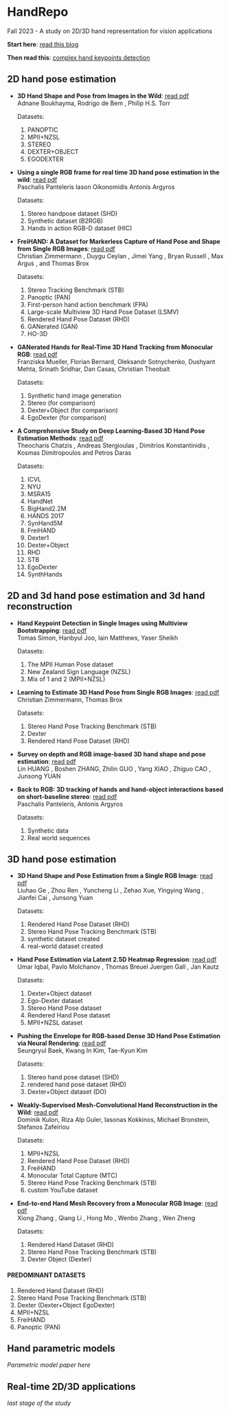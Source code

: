 # HandRepo
Fall 2023 - A study on 2D/3D hand representation for vision applications

**Start here**: [read this blog](https://towardsdatascience.com/gentle-introduction-to-2d-hand-pose-estimation-approach-explained-4348d6d79b11)

**Then read this**: [complex hand keypoints detection](https://arxiv.org/pdf/1704.07809)

## 2D hand pose estimation
- **3D Hand Shape and Pose from Images in the Wild**: [read pdf](https://arxiv.org/pdf/1902.03451.pdf)  
  Adnane Boukhayma, Rodrigo de Bem , Philip H.S. Torr
    
  Datasets:
  1. PANOPTIC
  2. MPII+NZSL
  3. STEREO
  4. DEXTER+OBJECT
  5. EGODEXTER
- **Using a single RGB frame for real time 3D hand pose estimation in the wild**: [read pdf](https://arxiv.org/pdf/1712.03866.pdf)  
  Paschalis Panteleris Iason Oikonomidis Antonis Argyros
    
  Datasets:
  1. Stereo handpose dataset (SHD)
  2. Synthetic dataset (B2RGB) 
  3. Hands in action RGB-D dataset (HIC)
- **FreiHAND: A Dataset for Markerless Capture of Hand Pose and Shape from Single RGB Images**: [read pdf](https://arxiv.org/pdf/1909.04349.pdf)  
  Christian Zimmermann , Duygu Ceylan , Jimei Yang , Bryan Russell , Max Argus , and Thomas Brox
    
  Datasets:
  1. Stereo Tracking Benchmark (STB)
  2. Panoptic (PAN)
  3. First-person hand action benchmark (FPA)
  4. Large-scale Multiview 3D Hand Pose Dataset (LSMV)
  5. Rendered Hand Pose Dataset (RHD)
  6. GANerated (GAN)
  7. HO-3D
- **GANerated Hands for Real-Time 3D Hand Tracking from Monocular RGB**: [read pdf](https://arxiv.org/pdf/1712.01057.pdf)  
  Franziska Mueller, Florian Bernard, Oleksandr Sotnychenko, Dushyant Mehta, Srinath Sridhar, Dan Casas, Christian Theobalt
    
  Datasets:
  1. Synthetic hand image generation
  2. Stereo (for comparison)
  3. Dexter+Object (for comparison)
  4. EgoDexter (for comparison)
- **A Comprehensive Study on Deep Learning-Based 3D Hand Pose Estimation Methods**: [read pdf](https://www.mdpi.com/2076-3417/10/19/6850/pdf?version=1601434111)  
  Theocharis Chatzis , Andreas Stergioulas , Dimitrios Konstantinidis , Kosmas Dimitropoulos and Petros Daras 
    
  Datasets:
  1. ICVL
  2. NYU
  3. MSRA15
  4. HandNet
  5. BigHand2.2M
  6. HANDS 2017
  7. SynHand5M
  8. FreiHAND
  9. Dexter1
  10. Dexter+Object
  11. RHD
  12. STB
  13. EgoDexter
  14. SynthHands
      
## 2D and 3d hand pose estimation and 3d hand reconstruction

- **Hand Keypoint Detection in Single Images using Multiview Bootstrapping**: [read pdf](https://arxiv.org/pdf/1704.07809.pdf)  
  Tomas Simon, Hanbyul Joo, Iain Matthews, Yaser Sheikh
    
  Datasets:
  1. The MPII Human Pose dataset
  2. New Zealand Sign Language (NZSL)
  3. Mix of 1 and 2 (MPII+NZSL)
- **Learning to Estimate 3D Hand Pose from Single RGB Images**: [read pdf](https://arxiv.org/pdf/1705.01389v3.pdf)  
  Christian Zimmermann, Thomas Brox
    
  Datasets:
  1. Stereo Hand Pose Tracking Benchmark (STB)
  2. Dexter
  3. Rendered Hand Pose Dataset (RHD)

- **Survey on depth and RGB image-based 3D hand shape and pose estimation**: [read pdf](https://www.sciencedirect.com/science/article/pii/S2096579621000280)  
  Lin HUANG , Boshen ZHANG, Zhilin GUO , Yang XIAO , Zhiguo CAO , Junsong YUAN
    
- **Back to RGB: 3D tracking of hands and hand-object interactions based on short-baseline stereo**: [read pdf](https://arxiv.org/pdf/1705.05301.pdf)  
  Paschalis Panteleris, Antonis Argyros
    
  Datasets:
  1. Synthetic data
  2. Real world sequences

## 3D hand pose estimation

- **3D Hand Shape and Pose Estimation from a Single RGB Image**: [read pdf](https://arxiv.org/pdf/1903.00812.pdf)  
  Liuhao Ge , Zhou Ren , Yuncheng Li , Zehao Xue, Yingying Wang , Jianfei Cai , Junsong Yuan
    
  Datasets:
  1. Rendered Hand Pose Dataset (RHD)
  2. Stereo Hand Pose Tracking Benchmark (STB)
  3. synthetic dataset created
  4. real-world dataset  created

- **Hand Pose Estimation via Latent 2.5D Heatmap Regression**: [read pdf](https://arxiv.org/pdf/1804.09534.pdf)  
  Umar Iqbal, Pavlo Molchanov , Thomas Breuel Juergen Gall , Jan Kautz
    
  Datasets:
  1. Dexter+Object dataset
  2. Ego-Dexter dataset
  3. Stereo Hand Pose dataset
  4. Rendered Hand Pose dataset
  5. MPII+NZSL dataset

- **Pushing the Envelope for RGB-based Dense 3D Hand Pose Estimation via Neural Rendering**: [read pdf](https://arxiv.org/pdf/1904.04196.pdf)  
  Seungryul Baek, Kwang In Kim, Tae-Kyun Kim
    
  Datasets:
  1. Stereo hand pose dataset (SHD)
  2. rendered hand pose dataset (RHD)
  3. Dexter+Object dataset (DO)

- **Weakly-Supervised Mesh-Convolutional Hand Reconstruction in the Wild**: [read pdf](https://arxiv.org/pdf/2004.01946.pdf)  
  Dominik Kulon, Riza Alp Guler,  Iasonas Kokkinos, Michael Bronstein, Stefanos Zafeiriou
    
  Datasets:
  1.  MPII+NZSL
  2.  Rendered Hand Pose Dataset (RHD)
  3.  FreiHAND
  4.  Monocular Total Capture (MTC)
  5.  Stereo Hand Pose Tracking Benchmark (STB)
  6.  custom YouTube dataset

- **End-to-end Hand Mesh Recovery from a Monocular RGB Image**: [read pdf](https://arxiv.org/pdf/1902.09305.pdf)  
  Xiong Zhang , Qiang Li , Hong Mo , Wenbo Zhang , Wen Zheng
    
  Datasets:
  1. Rendered Hand Dataset (RHD)
  2. Stereo Hand Pose Tracking Benchmark (STB)
  3. Dexter Object (Dexter)

#### PREDOMINANT DATASETS
1. Rendered Hand Dataset (RHD)
2. Stereo Hand Pose Tracking Benchmark (STB)
3. Dexter (Dexter+Object EgoDexter)
4. MPII+NZSL
5. FreiHAND
6. Panoptic (PAN)

## Hand parametric models

*Parametric model paper here*

## Real-time 2D/3D applications

*last stage of the study*
